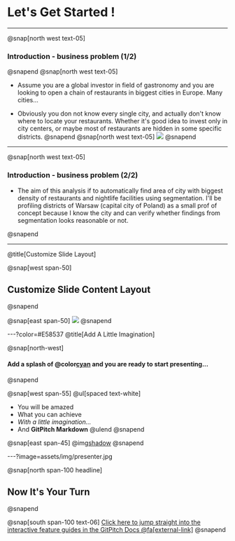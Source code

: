 # Let's Get Started !

---
@snap[north west text-05]
### **Introduction - business problem (1/2)**
@snapend
@snap[north west text-05]
* Assume you are a global investor in field of gastronomy and you are looking to open a chain of restaurants in biggest cities in Europe. Many cities...

* Obviously you don not know every single city, and actually don't know where to locate your restaurants. Whether it's good idea to invest only in city centers, or maybe most of restaurants are hidden in some specific districts.
@snapend
@snap[north west text-05]
![](assets/img/presentation.png)
@snapend

---
@snap[north west text-05]
### **Introduction - business problem (2/2)**


- The aim of this analysis if to automatically find area of city with biggest density of restaurants and nightlife facilities using segmentation. I'll be profiling districts of Warsaw (capital city of Poland) as a small prof of concept because I know the city and can verify whether findings from segmentation looks reasonable or not.

@snapend

---
@title[Customize Slide Layout]

@snap[west span-50]
## Customize Slide Content Layout
@snapend

@snap[east span-50]
![](assets/img/presentation.png)
@snapend

---?color=#E58537
@title[Add A Little Imagination]

@snap[north-west]
#### Add a splash of @color[cyan](**color**) and you are ready to start presenting...
@snapend

@snap[west span-55]
@ul[spaced text-white]
- You will be amazed
- What you can achieve
- *With a little imagination...*
- And **GitPitch Markdown**
@ulend
@snapend

@snap[east span-45]
@img[shadow](assets/img/conference.png)
@snapend

---?image=assets/img/presenter.jpg

@snap[north span-100 headline]
## Now It's Your Turn
@snapend

@snap[south span-100 text-06]
[Click here to jump straight into the interactive feature guides in the GitPitch Docs @fa[external-link]](https://gitpitch.com/docs/getting-started/tutorial/)
@snapend
